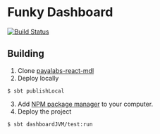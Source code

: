 # Funky Dashboard
[![Build Status](https://travis-ci.org/Team846/funky-dashboard.svg?branch=master)](https://travis-ci.org/Team846/funky-dashboard)

## Building
1. Clone [payalabs-react-mdl](https://github.com/payalabs/scalajs-react-mdl)
2. Deploy locally
 ```
 $ sbt publishLocal
 ```
3. Add [NPM package manager](https://nodejs.org/en/download/) to your computer.
4. Deploy the project
 ```
 $ sbt dashboardJVM/test:run
 ```
 
